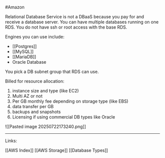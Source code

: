 #Amazon 

Relational Database Service is not a DBaaS because you pay for and receive a <span class="red-text">database server</span>. You can have multiple databases running on one RDS. You do not have ssh or root access with the base RDS. 

Engines you can use include: 

- [[Postgres]]
- [[MySQL]]
- [[MariaDB]]
- Oracle Database 

You pick a DB subnet group that RDS can use. 

Billed for resource allocation:
1. instance size and type (like EC2)
2. Multi AZ or not
3. Per GB monthly fee depending on storage type (like EBS) 
4. data transfer per GB
5. backups and snapshots
6. Licensing if using commercial DB types like Oracle 

![[Pasted image 20250722173240.png]]

---
Links:

[[AWS Index]]
[[AWS Storage]]
[[Database Types]]
